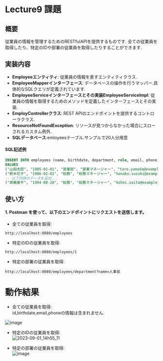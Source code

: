 # Lecture9 課題
## 概要
従業員の情報を管理するためのRESTfulAPIを提供するものです.
全ての従業員を取得したり、特定のIDや部署の従業員を取得したりすることができます.

## 実装内容
- **Employeeエンティティ**: 従業員の情報を表すエンティティクラス.
- **EmployeeMapperインターフェース**: データベースの操作を行うマッパー.具体的なSQLクエリが定義されています.
- **EmployeeServiceインターフェースとその実装EmployeeServiceImpl**: 従業員の情報を取得するためのメソッドを定義したインターフェースとその実装.
- **EmployControllerクラス**: REST APIのエンドポイントを提供するコントローラクラス.
- **ResourceNotFoundException**: リソースが見つからなかった場合にスローされるカスタム例外.
- **SQLデータベース**:emloyeesテーブル.サンプルで20人分用意

#### SQL記述例
```sql
INSERT INTO employees (name, birthdate, department, role, email, phone)
VALUES
("山田太郎", "1985-01-01", "営業部", "営業マネージャー", "taro.yamada@example.com", "012-3456-7890"),
("鈴木花子", "1986-02-02", "総務", "総務マネージャー", "hanako.suzuki@example.com", "098-7654-3210"),
-- 以下同様のデータを追加...
("斉藤康平", "1994-08-20", "総務", "総務マネージャー", "kohei.saito@example.com", "012-3456-7890");
```

## 使い方
#### 1. Postman を使って、以下のエンドポイントにリクエストを送信します。
- 全ての従業員を取得:
````
http://localhost:8080/employees
````
- 特定のIDの従業員を取得:
````
http://localhost:8080/employees/1
````
- 特定の部署の従業員を取得:
````
http://localhost:8080/employees/department?name=人事部
````
# 動作結果
- 全ての従業員を取得:  
id,birthdate,email,phoneの情報は含まれません.  

![image](https://github.com/yuuki-katou/raisetech_lecture9/assets/142807995/76f0af63-3dd7-4d7b-b41f-6cb2be098fd4)  

- 特定のIDの従業員を取得:  
![2023-09-01_14h55_11](https://github.com/yuuki-katou/raisetech_lecture9/assets/142807995/b24c070d-24ac-4db5-a2ce-d9824a3e2755)

- 特定の部署の従業員を取得:  
![image](https://github.com/yuuki-katou/raisetech_lecture9/assets/142807995/48b92b4e-788c-4f8d-a1bb-1d07b61fbb1e)

